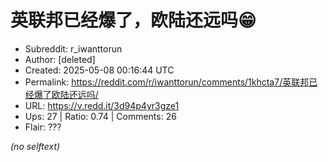 # 英联邦已经爆了，欧陆还远吗😁

- Subreddit: r_iwanttorun
- Author: [deleted]
- Created: 2025-05-08 00:16:44 UTC
- Permalink: https://reddit.com/r/iwanttorun/comments/1khcta7/英联邦已经爆了欧陆还远吗/
- URL: https://v.redd.it/3d94p4yr3gze1
- Ups: 27 | Ratio: 0.74 | Comments: 26
- Flair: ???

_(no selftext)_
